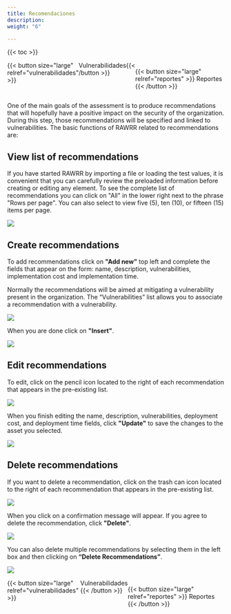 ```yaml
---
title: Recomendaciones
description: 
weight: "6"

---
```

{{< toc >}}

<div style="display: flex; justify-content: space-between">
{{< button size="large" relref="vulnerabilidades" >}} <i class="arrow left"></i> Vulnerabilidades{{< /button >}}

{{< button size="large" relref="reportes" >}} Reportes <i class="arrow right"></i>{{< /button >}}
</div>

One of the main goals of the assessment is to produce recommendations that will hopefully have a positive impact on the security of the organization. During this step, those recommendations will be specified and linked to vulnerabilities. The basic functions of RAWRR related to recommendations are:

## View list of recommendations

If you have started RAWRR by importing a file or loading the test values, it is convenient that you can carefully review the preloaded information before creating or editing any element. To see the complete list of recommendations you can click on "All" in the lower right next to the phrase "Rows per page". You can also select to view five (5), ten (10), or fifteen (15) items per page.

![](/images/rec-lista.png)

## Create recommendations

To add recommendations click on **"Add new"** top left and complete the fields that appear on the form: name, description, vulnerabilities, implementation cost and implementation time.

Normally the recommendations will be aimed at mitigating a vulnerability present in the organization. The “Vulnerabilities” list allows you to associate a recommendation with a vulnerability.

![](/images/rec-nueva-1.png)

When you are done click on **"Insert"**.

![](/images/rec-nueva-2.png)

## Edit recommendations

To edit, click on the pencil icon located to the right of each recommendation that appears in the pre-existing list.

![](/images/rec-editar-1.png)

When you finish editing the name, description, vulnerabilities, deployment cost, and deployment time fields, click **"Update"** to save the changes to the asset you selected.

![](/images/rec-editar-2.png)

## Delete recommendations

If you want to delete a recommendation, click on the trash can icon located to the right of each recommendation that appears in the pre-existing list.

![](/images/rec-eliminar-1.png)

When you click on a confirmation message will appear. If you agree to delete the recommendation, click **"Delete"**.

![](/images/rec-eliminar-2.png)

You can also delete multiple recommendations by selecting them in the left box and then clicking on **“Delete Recommendations”**.

![](/images/rec-eliminar-3.png)

<div style="display: flex; justify-content: space-between">
{{< button size="large" relref="vulnerabilidades" >}} <i class="arrow left"></i> Vulnerabilidades {{< /button >}}

{{< button size="large" relref="reportes" >}} Reportes <i class="arrow right"></i>{{< /button >}}
</div>